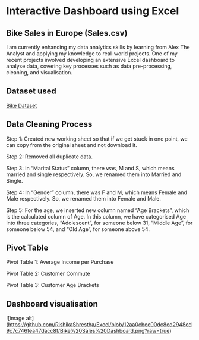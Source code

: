# Interactive Dashboard using Excel

## Bike Sales in Europe (Sales.csv)

I am currently enhancing my data analytics skills by learning from Alex The Analyst and applying my knowledge to real-world projects. One of my recent projects involved developing an extensive Excel dashboard to analyse data, covering key processes such as data pre-processing, cleaning, and visualisation.

## Dataset used
<a href="https://github.com/AlexTheAnalyst/Excel-Tutorial/blob/main/Excel%20Project%20Dataset.xlsx">Bike Dataset</a>

## Data Cleaning Process
Step 1: Created new working sheet so that if we get stuck in one point, we can copy from the original sheet and not download it.

Step 2: Removed all duplicate data.

Step 3: In “Marital Status” column, there was, M and S, which means married and single respectively. So, we renamed them into Married and Single.

Step 4: In “Gender” column, there was F and M, which means Female and Male respectively. So, we renamed them into Female and Male.

Step 5:  For the age, we inserted new column named “Age Brackets”, which is the calculated column of Age. In this column, we have categorised Age into three categories, “Adolescent”, for someone below 31, “Middle Age”, for someone below 54, and “Old Age”, for someone above 54.

## Pivot Table
Pivot Table 1: Average Income per Purchase

Pivot Table 2: Customer Commute

Pivot Table 3: Customer Age Brackets

## Dashboard visualisation
![image alt] (https://github.com/RishikaShrestha/Excel/blob/12aa0cbec00dc8ed2948cd9c7c746fea47dacc8f/Bike%20Sales%20Dashboard.png?raw=true)
